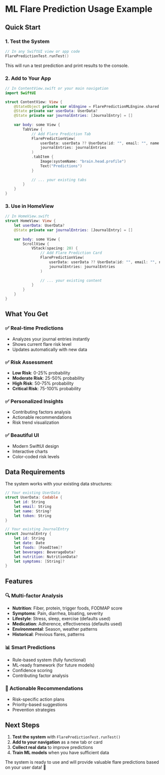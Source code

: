 # ML Flare Prediction Usage Example

## Quick Start

### 1. Test the System
```swift
// In any SwiftUI view or app code
FlarePredictionTest.runTest()
```

This will run a test prediction and print results to the console.

### 2. Add to Your App
```swift
// In ContentView.swift or your main navigation
import SwiftUI

struct ContentView: View {
    @StateObject private var mlEngine = FlarePredictionMLEngine.shared
    @State private var userData: UserData?
    @State private var journalEntries: [JournalEntry] = []
    
    var body: some View {
        TabView {
            // Add Flare Prediction Tab
            FlarePredictionView(
                userData: userData ?? UserData(id: "", email: "", name: "", token: ""),
                journalEntries: journalEntries
            )
            .tabItem {
                Image(systemName: "brain.head.profile")
                Text("Predictions")
            }
            
            // ... your existing tabs
        }
    }
}
```

### 3. Use in HomeView
```swift
// In HomeView.swift
struct HomeView: View {
    let userData: UserData?
    @State private var journalEntries: [JournalEntry] = []
    
    var body: some View {
        ScrollView {
            VStack(spacing: 20) {
                // Add Flare Prediction Card
                FlarePredictionView(
                    userData: userData ?? UserData(id: "", email: "", name: "", token: ""),
                    journalEntries: journalEntries
                )
                
                // ... your existing content
            }
        }
    }
}
```

## What You Get

### ✅ Real-time Predictions
- Analyzes your journal entries instantly
- Shows current flare risk level
- Updates automatically with new data

### ✅ Risk Assessment
- **Low Risk**: 0-25% probability
- **Moderate Risk**: 25-50% probability  
- **High Risk**: 50-75% probability
- **Critical Risk**: 75-100% probability

### ✅ Personalized Insights
- Contributing factors analysis
- Actionable recommendations
- Risk trend visualization

### ✅ Beautiful UI
- Modern SwiftUI design
- Interactive charts
- Color-coded risk levels

## Data Requirements

The system works with your existing data structures:

```swift
// Your existing UserData
struct UserData: Codable {
    let id: String
    let email: String
    let name: String?
    let token: String
}

// Your existing JournalEntry
struct JournalEntry {
    let id: String
    let date: Date
    let foods: [FoodItem]?
    let beverages: BeverageData?
    let nutrition: NutritionData?
    let symptoms: [String]?
}
```

## Features

### 🔍 Multi-factor Analysis
- **Nutrition**: Fiber, protein, trigger foods, FODMAP score
- **Symptoms**: Pain, diarrhea, bloating, severity
- **Lifestyle**: Stress, sleep, exercise (defaults used)
- **Medication**: Adherence, effectiveness (defaults used)
- **Environmental**: Season, weather patterns
- **Historical**: Previous flares, patterns

### 📊 Smart Predictions
- Rule-based system (fully functional)
- ML-ready framework (for future models)
- Confidence scoring
- Contributing factor analysis

### 🎯 Actionable Recommendations
- Risk-specific action plans
- Priority-based suggestions
- Prevention strategies

## Next Steps

1. **Test the system** with `FlarePredictionTest.runTest()`
2. **Add to your navigation** as a new tab or card
3. **Collect real data** to improve predictions
4. **Train ML models** when you have sufficient data

The system is ready to use and will provide valuable flare predictions based on your user data! 🚀 